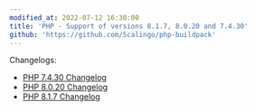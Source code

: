 ```yaml
---
modified_at: 2022-07-12 16:30:00
title: 'PHP - Support of versions 8.1.7, 8.0.20 and 7.4.30'
github: 'https://github.com/Scalingo/php-buildpack'
---
```


Changelogs:

* [PHP 7.4.30 Changelog](https://www.php.net/ChangeLog-7.php#7.4.30)
* [PHP 8.0.20 Changelog](https://www.php.net/ChangeLog-8.php#8.0.20)
* [PHP 8.1.7 Changelog](https://www.php.net/ChangeLog-8.php#8.1.7)

